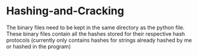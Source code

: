 # Hashing-and-Cracking
The binary files need to be kept in the same directory as the python file.
These binary files contain all the hashes stored for their respective hash protocols (currently only contains hashes for strings already hashed by me or hashed in the program)
